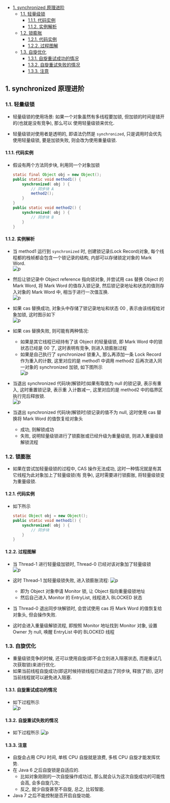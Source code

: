 <!-- TOC -->

- [1. synchronized 原理进阶](#1-synchronized-原理进阶)
  - [1.1. 轻量级锁](#11-轻量级锁)
    - [1.1.1. 代码实例](#111-代码实例)
    - [1.1.2. 实例解析](#112-实例解析)
  - [1.2. 锁膨胀](#12-锁膨胀)
    - [1.2.1. 代码实例](#121-代码实例)
    - [1.2.2. 过程图解](#122-过程图解)
  - [1.3. 自旋优化](#13-自旋优化)
    - [1.3.1. 自旋重试成功的情况](#131-自旋重试成功的情况)
    - [1.3.2. 自旋重试失败的情况](#132-自旋重试失败的情况)
    - [1.3.3. 注意](#133-注意)

<!-- /TOC -->

## 1. synchronized 原理进阶

### 1.1. 轻量级锁
- 轻量级锁的使用场景: 如果一个对象虽然有多线程要加锁, 但加锁的时间是错开的(也就是没有竞争), 那么可以
使用轻量级锁来优化. 

- 轻量级锁对使用者是透明的, 即语法仍然是 `synchronized`, 只是调用时会优先使用轻量级锁, 要是加锁失败, 则会改为使用重量级锁.

#### 1.1.1. 代码实例
- 假设有两个方法同步块, 利用同一个对象加锁
    ```java
    static final Object obj = new Object(); 
    public static void method1() {
        synchronized( obj ) { 
            // 同步块 A
            method2(); 
        }
    }
    public static void method2() {
        synchronized( obj ) { 
            // 同步块 B
        } 
    }
    ```

#### 1.1.2. 实例解析
- 当 method1 运行到 `synchronized` 时, 创建锁记录(Lock Record)对象, 每个线程都的栈帧都会包含一个锁记录的结构, 内部可以存储锁定对象的 Mark Word.  
  ![p](../../99.images/2022-02-21-00-27-11.png)

- 然后让锁记录中 Object reference 指向锁对象, 并尝试用 cas 替换 Object 的 Mark Word, 将 Mark Word 的值存入锁记录, 然后锁记录地址和状态的值则存入对象的 Mark Word 中, 相当于进行一次值互换.  
  ![p](../../99.images/2022-02-21-00-29-10.png)

- 如果 cas 替换成功, 对象头中存储了锁记录地址和状态 00 , 表示由该线程给对象加锁, 这时图示如下  
  ![p](../../99.images/2022-02-21-00-29-58.png)

- 如果 cas 替换失败, 则可能有两种情况:  
  - 如果是其它线程已经持有了该 Object 的轻量级锁, 即 Mark Word 中的锁状态已经是 00 了, 这时表明有竞争, 则进入锁膨胀过程
  - 如果是自己执行了 synchronized 锁重入, 那么再添加一条 Lock Record 作为重入的计数, 这里对应的是 method1 中调用 method2 后再次进入同一对象的 synchronized 加锁, 如下图所示  
    ![p](../../99.images/2022-02-21-00-32-34.png)

- 当退出 synchronized 代码块(解锁时)如果有取值为 null 的锁记录, 表示有重入, 这时重置锁记录, 表示重 入计数减一, 这里对应的是 method2 中的临界区执行完后释放锁.  
  ![p](../../99.images/2022-02-21-00-33-25.png)

- 当退出 synchronized 代码块(解锁时)锁记录的值不为 null, 这时使用 cas 替换将 Mark Word 的值恢复给对象头
  - 成功, 则解锁成功
  - 失败, 说明轻量级锁进行了锁膨胀或已经升级为重量级锁, 则进入重量级锁解锁流程

### 1.2. 锁膨胀
- 如果在尝试加轻量级锁的过程中, CAS 操作无法成功, 这时一种情况就是有其它线程为此对象加上了轻量级锁(有
竞争), 这时需要进行锁膨胀, 将轻量级锁变为重量级锁. 

#### 1.2.1. 代码实例
- 如下所示  
    ```java
    static Object obj = new Object(); 
    public static void method1() {
        synchronized( obj ) { 
            // 同步块
        } 
    }
    ```

#### 1.2.2. 过程图解
- 当 Thread-1 进行轻量级加锁时, Thread-0 已经对该对象加了轻量级锁  
  ![p](../../99.images/2022-02-21-00-38-07.png)

- 这时 Thread-1 加轻量级锁失败, 进入锁膨胀流程:
  ![p](../../99.images/2022-02-21-00-39-38.png)
  - 即为 Object 对象申请 Monitor 锁, 让 Object 指向重量级锁地址
  - 然后自己进入 Monitor 的 EntryList, 线程进入 BLOCKED 状态

- 当 Thread-0 退出同步块解锁时, 会尝试使用 cas 将 Mark Word 的值恢复给对象头, 但会操作失败. 
- 这时会进入重量级解锁流程, 即按照 Monitor 地址找到 Monitor 对象, 设置 Owner 为 null, 唤醒 EntryList 中的 BLOCKED 线程

### 1.3. 自旋优化
- 重量级锁竞争的时候, 还可以使用自旋(即不会立刻进入阻塞状态, 而是重试几次获取锁)来进行优化.  
- 如果当前线程自旋成功(即这时候持锁线程已经退出了同步块, 释放了锁), 这时当前线程就可以避免进入阻塞.

#### 1.3.1. 自旋重试成功的情况
- 如下过程所示  
  ![p](../../99.images/2022-02-21-00-58-02.png)

#### 1.3.2. 自旋重试失败的情况
- 如下过程所示
  ![p](../../99.images/2022-02-21-00-58-57.png)

#### 1.3.3. 注意
- 自旋会占用 CPU 时间, 单核 CPU 自旋就是浪费, 多核 CPU 自旋才能发挥优势.
- 在 Java 6 之后自旋锁是自适应的. 
  - 比如对象刚刚的一次自旋操作成功过, 那么就会认为这次自旋成功的可能性会高, 会多自旋几次; 
  - 反之, 就少自旋甚至不自旋, 总之, 比较智能.
- Java 7 之后不能控制是否开启自旋功能.